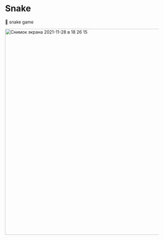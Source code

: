 # Snake
🐍  snake game



<img width="677" alt="Снимок экрана 2021-11-28 в 18 26 15" src="https://user-images.githubusercontent.com/74004336/143821960-9beb652f-8adb-4d92-bc46-17b579a57374.png">
